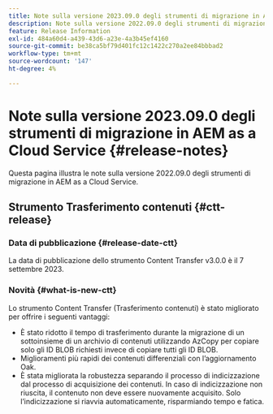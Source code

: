 ```yaml
---
title: Note sulla versione 2023.09.0 degli strumenti di migrazione in AEM as a Cloud Service
description: Note sulla versione 2022.09.0 degli strumenti di migrazione in AEM as a Cloud Service
feature: Release Information
exl-id: 484a60d4-a439-43d6-a23e-4a3b45ef4160
source-git-commit: be38ca5bf79d401fc12c1422c270a2ee84bbbad2
workflow-type: tm+mt
source-wordcount: '147'
ht-degree: 4%

---
```


# Note sulla versione 2023.09.0 degli strumenti di migrazione in AEM as a Cloud Service {#release-notes}

Questa pagina illustra le note sulla versione 2022.09.0 degli strumenti di migrazione in AEM as a Cloud Service.

## Strumento Trasferimento contenuti {#ctt-release}

### Data di pubblicazione {#release-date-ctt}

La data di pubblicazione dello strumento Content Transfer v3.0.0 è il 7 settembre 2023.

### Novità {#what-is-new-ctt}

Lo strumento Content Transfer (Trasferimento contenuti) è stato migliorato per offrire i seguenti vantaggi:

* È stato ridotto il tempo di trasferimento durante la migrazione di un sottoinsieme di un archivio di contenuti utilizzando AzCopy per copiare solo gli ID BLOB richiesti invece di copiare tutti gli ID BLOB.
* Miglioramenti più rapidi dei contenuti differenziali con l’aggiornamento Oak.
* È stata migliorata la robustezza separando il processo di indicizzazione dal processo di acquisizione dei contenuti. In caso di indicizzazione non riuscita, il contenuto non deve essere nuovamente acquisito. Solo l’indicizzazione si riavvia automaticamente, risparmiando tempo e fatica.
